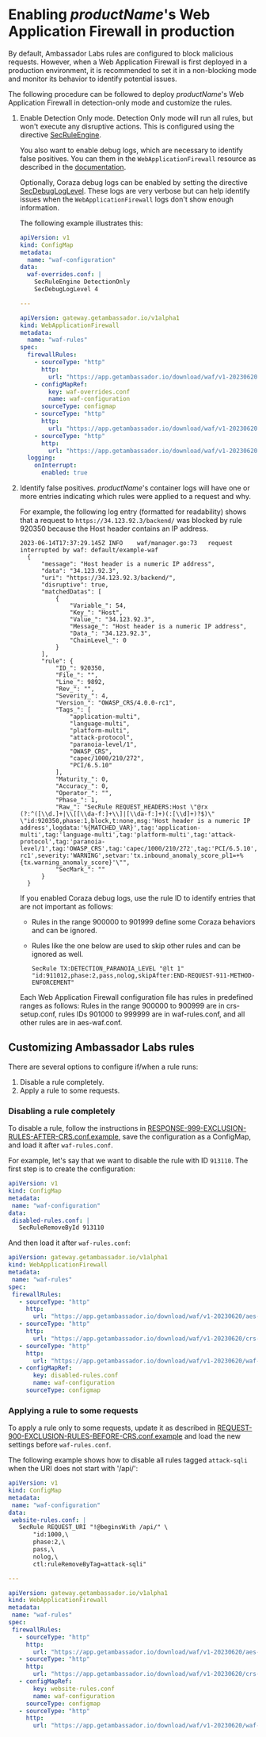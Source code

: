 # Enabling $productName$'s Web Application Firewall in production

By default, Ambassador Labs rules are configured to block malicious requests. However, when a Web Application Firewall is
first deployed in a production environment, it is recommended to set it in a non-blocking mode and monitor its behavior
to identify potential issues.

The following procedure can be followed to deploy $productName$'s Web Application Firewall in detection-only mode and
customize the rules.

1. Enable Detection Only mode. Detection Only mode will run all rules, but won't execute any disruptive actions.
   This is configured using the directive [SecRuleEngine][].

   You also want to enable debug logs, which are necessary to identify false positives. You can them in the
   `WebApplicationFirewall` resource as described in the [documentation][].

   Optionally, Coraza debug logs can be enabled by setting the directive [SecDebugLogLevel][]. These logs are very verbose
   but can help identify issues when the `WebApplicationFirewall` logs don't show enough information.

   The following example illustrates this:

   ```yaml
   apiVersion: v1
   kind: ConfigMap
   metadata:
     name: "waf-configuration"
   data:
     waf-overrides.conf: |
       SecRuleEngine DetectionOnly
       SecDebugLogLevel 4

   ---

   apiVersion: gateway.getambassador.io/v1alpha1
   kind: WebApplicationFirewall
   metadata:
     name: "waf-rules"
   spec:
     firewallRules:
       - sourceType: "http"
         http:
           url: "https://app.getambassador.io/download/waf/v1-20230620/aes-waf.conf"
       - configMapRef:
           key: waf-overrides.conf
           name: waf-configuration
         sourceType: configmap
       - sourceType: "http"
         http:
           url: "https://app.getambassador.io/download/waf/v1-20230620/crs-setup.conf"
       - sourceType: "http"
         http:
           url: "https://app.getambassador.io/download/waf/v1-20230620/waf-rules.conf"
     logging:
       onInterrupt:
         enabled: true
   ```

2. Identify false positives. $productName$'s container logs will have one or more entries indicating which rules
   were applied to a request and why.

   For example, the following log entry (formatted for readability) shows that a request to `https://34.123.92.3/backend/` was
   blocked by rule 920350 because the Host header contains an IP address.

   ```text
   2023-06-14T17:37:29.145Z	INFO	waf/manager.go:73	request interrupted by waf: default/example-waf
     {
         "message": "Host header is a numeric IP address",
         "data": "34.123.92.3",
         "uri": "https://34.123.92.3/backend/",
         "disruptive": true,
         "matchedDatas": [
             {
                 "Variable_": 54,
                 "Key_": "Host",
                 "Value_": "34.123.92.3",
                 "Message_": "Host header is a numeric IP address",
                 "Data_": "34.123.92.3",
                 "ChainLevel_": 0
             }
         ],
         "rule": {
             "ID_": 920350,
             "File_": "",
             "Line_": 9892,
             "Rev_": "",
             "Severity_": 4,
             "Version_": "OWASP_CRS/4.0.0-rc1",
             "Tags_": [
                 "application-multi",
                 "language-multi",
                 "platform-multi",
                 "attack-protocol",
                 "paranoia-level/1",
                 "OWASP_CRS",
                 "capec/1000/210/272",
                 "PCI/6.5.10"
             ],
             "Maturity_": 0,
             "Accuracy_": 0,
             "Operator_": "",
             "Phase_": 1,
             "Raw_": "SecRule REQUEST_HEADERS:Host \"@rx (?:^([\\d.]+|\\[[\\da-f:]+\\]|[\\da-f:]+)(:[\\d]+)?$)\" \"id:920350,phase:1,block,t:none,msg:'Host header is a numeric IP address',logdata:'%{MATCHED_VAR}',tag:'application-multi',tag:'language-multi',tag:'platform-multi',tag:'attack-protocol',tag:'paranoia-level/1',tag:'OWASP_CRS',tag:'capec/1000/210/272',tag:'PCI/6.5.10',ver:'OWASP_CRS/4.0.0-rc1',severity:'WARNING',setvar:'tx.inbound_anomaly_score_pl1=+%{tx.warning_anomaly_score}'\"",
             "SecMark_": ""
         }
     }
   ```

   If you enabled Coraza debug logs, use the rule ID to identify entries that are not important as follows:

   - Rules in the range 900000 to 901999 define some Coraza behaviors and can be ignored.

   - Rules like the one below are used to skip other rules and can be ignored as well.

     ```text
     SecRule TX:DETECTION_PARANOIA_LEVEL "@lt 1" "id:911012,phase:2,pass,nolog,skipAfter:END-REQUEST-911-METHOD-ENFORCEMENT"
     ```

   <Alert severity="info">
       Each Web Application Firewall configuration file has rules in predefined ranges as follows: Rules in the range
       900000 to 900999 are in crs-setup.conf, rules IDs 901000 to 999999 are in waf-rules.conf, and all other rules are in aes-waf.conf.
   </Alert>


## Customizing Ambassador Labs rules

There are several options to configure if/when a rule runs:
1. Disable a rule completely.
2. Apply a rule to some requests.

### Disabling a rule completely

To disable a rule, follow the instructions in [RESPONSE-999-EXCLUSION-RULES-AFTER-CRS.conf.example][], save the
configuration as a ConfigMap, and load it after `waf-rules.conf`.

For example, let's say that we want to disable the rule with ID `913110`. The first step is to create the configuration:

```yaml
apiVersion: v1
kind: ConfigMap
metadata:
 name: "waf-configuration"
data:
 disabled-rules.conf: |
   SecRuleRemoveById 913110
```

And then load it after `waf-rules.conf`:

```yaml
apiVersion: gateway.getambassador.io/v1alpha1
kind: WebApplicationFirewall
metadata:
 name: "waf-rules"
spec:
 firewallRules:
   - sourceType: "http"
     http:
       url: "https://app.getambassador.io/download/waf/v1-20230620/aes-waf.conf"
   - sourceType: "http"
     http:
       url: "https://app.getambassador.io/download/waf/v1-20230620/crs-setup.conf"
   - sourceType: "http"
     http:
       url: "https://app.getambassador.io/download/waf/v1-20230620/waf-rules.conf"
   - configMapRef:
       key: disabled-rules.conf
       name: waf-configuration
     sourceType: configmap
```

### Applying a rule to some requests

To apply a rule only to some requests, update it as described in [REQUEST-900-EXCLUSION-RULES-BEFORE-CRS.conf.example][] and
load the new settings before `waf-rules.conf`.

The following example shows how to disable all rules tagged `attack-sqli` when the URI does not start with '/api/':

```yaml
apiVersion: v1
kind: ConfigMap
metadata:
 name: "waf-configuration"
data:
 website-rules.conf: |
   SecRule REQUEST_URI "!@beginsWith /api/" \
       "id:1000,\
       phase:2,\
       pass,\
       nolog,\
       ctl:ruleRemoveByTag=attack-sqli"

---

apiVersion: gateway.getambassador.io/v1alpha1
kind: WebApplicationFirewall
metadata:
 name: "waf-rules"
spec:
 firewallRules:
   - sourceType: "http"
     http:
       url: "https://app.getambassador.io/download/waf/v1-20230620/aes-waf.conf"
   - sourceType: "http"
     http:
       url: "https://app.getambassador.io/download/waf/v1-20230620/crs-setup.conf"
   - configMapRef:
       key: website-rules.conf
       name: waf-configuration
     sourceType: configmap
   - sourceType: "http"
     http:
       url: "https://app.getambassador.io/download/waf/v1-20230620/waf-rules.conf"
```

[SecRuleEngine]: https://coraza.io/docs/seclang/directives/#secruleengine
[SecDebugLogLevel]: https://coraza.io/docs/seclang/directives/#secdebugloglevel
[REQUEST-900-EXCLUSION-RULES-BEFORE-CRS.conf.example]: https://github.com/coreruleset/coreruleset/blob/v4.0/dev/rules/REQUEST-900-EXCLUSION-RULES-BEFORE-CRS.conf.example
[RESPONSE-999-EXCLUSION-RULES-AFTER-CRS.conf.example]: https://github.com/coreruleset/coreruleset/blob/v4.0/dev/rules/RESPONSE-999-EXCLUSION-RULES-AFTER-CRS.conf.example
[documentation]: ../web-application-firewalls
